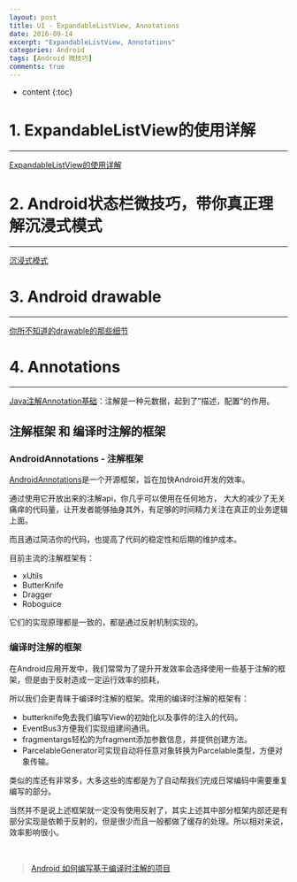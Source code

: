 ```yaml
---
layout: post
title: UI - ExpandableListView, Annotations
date: 2016-09-14
excerpt: "ExpandableListView, Annotations"
categories: Android
tags: [Android 微技巧]
comments: true
---
```


* content
{:toc}


# 1. ExpandableListView的使用详解
-------------------

[ExpandableListView的使用详解](http://blog.csdn.net/jamy2015/article/details/51131583)

# 2. Android状态栏微技巧，带你真正理解沉浸式模式
--------------------------------------------

[沉浸式模式](http://blog.csdn.net/sinyu890807/article/details/51763825)

# 3. Android drawable
----------------------

[你所不知道的drawable的那些细节](http://blog.csdn.net/sinyu890807/article/details/50727753)

# 4. Annotations
----------------

[Java注解Annotation基础](http://www.open-open.com/lib/view/open1423558996951.html)：注解是一种元数据，起到了”描述，配置“的作用。

## 注解框架 和 编译时注解的框架

### AndroidAnnotations - 注解框架

[AndroidAnnotations](http://my.oschina.net/jack1900/blog/296953)是一个开源框架，旨在加快Android开发的效率。

通过使用它开放出来的注解api，你几乎可以使用在任何地方， 大大的减少了无关痛痒的代码量，让开发者能够抽身其外，有足够的时间精力关注在真正的业务逻辑上面。

而且通过简洁你的代码，也提高了代码的稳定性和后期的维护成本。

目前主流的注解框架有：

- xUtils
- ButterKnife
- Dragger
- Roboguice

它们的实现原理都是一致的，都是通过反射机制实现的。

### 编译时注解的框架

在Android应用开发中，我们常常为了提升开发效率会选择使用一些基于注解的框架，但是由于反射造成一定运行效率的损耗，

所以我们会更青睐于编译时注解的框架。常用的编译时注解的框架有：

- butterknife免去我们编写View的初始化以及事件的注入的代码。
- EventBus3方便我们实现组建间通讯。
- fragmentargs轻松的为fragment添加参数信息，并提供创建方法。
- ParcelableGenerator可实现自动将任意对象转换为Parcelable类型，方便对象传输。

类似的库还有非常多，大多这些的库都是为了自动帮我们完成日常编码中需要重复编写的部分。

当然并不是说上述框架就一定没有使用反射了，其实上述其中部分框架内部还是有部分实现是依赖于反射的，但是很少而且一般都做了缓存的处理。所以相对来说，效率影响很小。



<br>


> [Android 如何编写基于编译时注解的项目](http://blog.csdn.net/lmj623565791/article/details/51931859)



